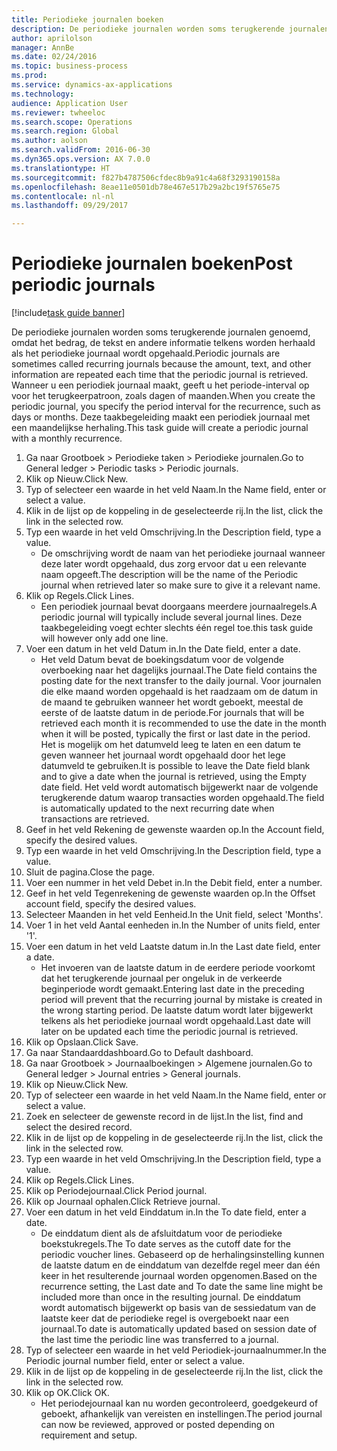 ```yaml
--- 
title: Periodieke journalen boeken
description: De periodieke journalen worden soms terugkerende journalen genoemd, omdat het bedrag, de tekst en andere informatie telkens worden herhaald als het periodieke journaal wordt opgehaald.
author: aprilolson
manager: AnnBe
ms.date: 02/24/2016
ms.topic: business-process
ms.prod: 
ms.service: dynamics-ax-applications
ms.technology: 
audience: Application User
ms.reviewer: twheeloc
ms.search.scope: Operations
ms.search.region: Global
ms.author: aolson
ms.search.validFrom: 2016-06-30
ms.dyn365.ops.version: AX 7.0.0
ms.translationtype: HT
ms.sourcegitcommit: f827b4787506cfdec8b9a91c4a68f3293190158a
ms.openlocfilehash: 8eae11e0501db78e467e517b29a2bc19f5765e75
ms.contentlocale: nl-nl
ms.lasthandoff: 09/29/2017

---
```

# <a name="post-periodic-journals"></a><span data-ttu-id="2aff5-103">Periodieke journalen boeken</span><span class="sxs-lookup"><span data-stu-id="2aff5-103">Post periodic journals</span></span>

[!include[task guide banner](../../includes/task-guide-banner.md)]

<span data-ttu-id="2aff5-104">De periodieke journalen worden soms terugkerende journalen genoemd, omdat het bedrag, de tekst en andere informatie telkens worden herhaald als het periodieke journaal wordt opgehaald.</span><span class="sxs-lookup"><span data-stu-id="2aff5-104">Periodic journals are sometimes called recurring journals because the amount, text, and other information are repeated each time that the periodic journal is retrieved.</span></span> <span data-ttu-id="2aff5-105">Wanneer u een periodiek journaal maakt, geeft u het periode-interval op voor het terugkeerpatroon, zoals dagen of maanden.</span><span class="sxs-lookup"><span data-stu-id="2aff5-105">When you create the periodic journal, you specify the period interval for the recurrence, such as days or months.</span></span> <span data-ttu-id="2aff5-106">Deze taakbegeleiding maakt een periodiek journaal met een maandelijkse herhaling.</span><span class="sxs-lookup"><span data-stu-id="2aff5-106">This task guide will create a periodic journal with a monthly recurrence.</span></span>



1. <span data-ttu-id="2aff5-107">Ga naar Grootboek > Periodieke taken > Periodieke journalen.</span><span class="sxs-lookup"><span data-stu-id="2aff5-107">Go to General ledger > Periodic tasks > Periodic journals.</span></span>
2. <span data-ttu-id="2aff5-108">Klik op Nieuw.</span><span class="sxs-lookup"><span data-stu-id="2aff5-108">Click New.</span></span>
3. <span data-ttu-id="2aff5-109">Typ of selecteer een waarde in het veld Naam.</span><span class="sxs-lookup"><span data-stu-id="2aff5-109">In the Name field, enter or select a value.</span></span>
4. <span data-ttu-id="2aff5-110">Klik in de lijst op de koppeling in de geselecteerde rij.</span><span class="sxs-lookup"><span data-stu-id="2aff5-110">In the list, click the link in the selected row.</span></span>
5. <span data-ttu-id="2aff5-111">Typ een waarde in het veld Omschrijving.</span><span class="sxs-lookup"><span data-stu-id="2aff5-111">In the Description field, type a value.</span></span>
    * <span data-ttu-id="2aff5-112">De omschrijving wordt de naam van het periodieke journaal wanneer deze later wordt opgehaald, dus zorg ervoor dat u een relevante naam opgeeft.</span><span class="sxs-lookup"><span data-stu-id="2aff5-112">The description will be the name of the Periodic journal when retrieved later so make sure to give it a relevant name.</span></span>  
6. <span data-ttu-id="2aff5-113">Klik op Regels.</span><span class="sxs-lookup"><span data-stu-id="2aff5-113">Click Lines.</span></span>
    * <span data-ttu-id="2aff5-114">Een periodiek journaal bevat doorgaans meerdere journaalregels.</span><span class="sxs-lookup"><span data-stu-id="2aff5-114">A periodic journal will typically include several journal lines.</span></span> <span data-ttu-id="2aff5-115">Deze taakbegeleiding voegt echter slechts één regel toe.</span><span class="sxs-lookup"><span data-stu-id="2aff5-115">this task guide will however only add one line.</span></span>  
7. <span data-ttu-id="2aff5-116">Voer een datum in het veld Datum in.</span><span class="sxs-lookup"><span data-stu-id="2aff5-116">In the Date field, enter a date.</span></span>
    * <span data-ttu-id="2aff5-117">Het veld Datum bevat de boekingsdatum voor de volgende overboeking naar het dagelijks journaal.</span><span class="sxs-lookup"><span data-stu-id="2aff5-117">The Date field contains the posting date for the next transfer to the daily journal.</span></span> <span data-ttu-id="2aff5-118">Voor journalen die elke maand worden opgehaald is het raadzaam om de datum in de maand te gebruiken wanneer het wordt geboekt, meestal de eerste of de laatste datum in de periode.</span><span class="sxs-lookup"><span data-stu-id="2aff5-118">For journals that will be retrieved each month it is recommended to use the date in the month when it will be posted, typically the first or last date in the period.</span></span> <span data-ttu-id="2aff5-119">Het is mogelijk om het datumveld leeg te laten en een datum te geven wanneer het journaal wordt opgehaald door het lege datumveld te gebruiken.</span><span class="sxs-lookup"><span data-stu-id="2aff5-119">It is possible to leave the Date field blank and to give a date when the journal is retrieved, using the Empty date field.</span></span>    <span data-ttu-id="2aff5-120">Het veld wordt automatisch bijgewerkt naar de volgende terugkerende datum waarop transacties worden opgehaald.</span><span class="sxs-lookup"><span data-stu-id="2aff5-120">The field is automatically updated to the next recurring date when transactions are retrieved.</span></span>  
8. <span data-ttu-id="2aff5-121">Geef in het veld Rekening de gewenste waarden op.</span><span class="sxs-lookup"><span data-stu-id="2aff5-121">In the Account field, specify the desired values.</span></span>
9. <span data-ttu-id="2aff5-122">Typ een waarde in het veld Omschrijving.</span><span class="sxs-lookup"><span data-stu-id="2aff5-122">In the Description field, type a value.</span></span>
10. <span data-ttu-id="2aff5-123">Sluit de pagina.</span><span class="sxs-lookup"><span data-stu-id="2aff5-123">Close the page.</span></span>
11. <span data-ttu-id="2aff5-124">Voer een nummer in het veld Debet in.</span><span class="sxs-lookup"><span data-stu-id="2aff5-124">In the Debit field, enter a number.</span></span>
12. <span data-ttu-id="2aff5-125">Geef in het veld Tegenrekening de gewenste waarden op.</span><span class="sxs-lookup"><span data-stu-id="2aff5-125">In the Offset account field, specify the desired values.</span></span>
13. <span data-ttu-id="2aff5-126">Selecteer Maanden in het veld Eenheid.</span><span class="sxs-lookup"><span data-stu-id="2aff5-126">In the Unit field, select 'Months'.</span></span>
14. <span data-ttu-id="2aff5-127">Voer 1 in het veld Aantal eenheden in.</span><span class="sxs-lookup"><span data-stu-id="2aff5-127">In the Number of units field, enter '1'.</span></span>
15. <span data-ttu-id="2aff5-128">Voer een datum in het veld Laatste datum in.</span><span class="sxs-lookup"><span data-stu-id="2aff5-128">In the Last date field, enter a date.</span></span>
    * <span data-ttu-id="2aff5-129">Het invoeren van de laatste datum in de eerdere periode voorkomt dat het terugkerende journaal per ongeluk in de verkeerde beginperiode wordt gemaakt.</span><span class="sxs-lookup"><span data-stu-id="2aff5-129">Entering last date in the preceding period will prevent that the recurring journal by mistake is created in the wrong starting period.</span></span> <span data-ttu-id="2aff5-130">De laatste datum wordt later bijgewerkt telkens als het periodieke journaal wordt opgehaald.</span><span class="sxs-lookup"><span data-stu-id="2aff5-130">Last date will later on be updated each time the periodic journal is retrieved.</span></span>  
16. <span data-ttu-id="2aff5-131">Klik op Opslaan.</span><span class="sxs-lookup"><span data-stu-id="2aff5-131">Click Save.</span></span>
17. <span data-ttu-id="2aff5-132">Ga naar Standaarddashboard.</span><span class="sxs-lookup"><span data-stu-id="2aff5-132">Go to Default dashboard.</span></span>
18. <span data-ttu-id="2aff5-133">Ga naar Grootboek > Journaalboekingen > Algemene journalen.</span><span class="sxs-lookup"><span data-stu-id="2aff5-133">Go to General ledger > Journal entries > General journals.</span></span>
19. <span data-ttu-id="2aff5-134">Klik op Nieuw.</span><span class="sxs-lookup"><span data-stu-id="2aff5-134">Click New.</span></span>
20. <span data-ttu-id="2aff5-135">Typ of selecteer een waarde in het veld Naam.</span><span class="sxs-lookup"><span data-stu-id="2aff5-135">In the Name field, enter or select a value.</span></span>
21. <span data-ttu-id="2aff5-136">Zoek en selecteer de gewenste record in de lijst.</span><span class="sxs-lookup"><span data-stu-id="2aff5-136">In the list, find and select the desired record.</span></span>
22. <span data-ttu-id="2aff5-137">Klik in de lijst op de koppeling in de geselecteerde rij.</span><span class="sxs-lookup"><span data-stu-id="2aff5-137">In the list, click the link in the selected row.</span></span>
23. <span data-ttu-id="2aff5-138">Typ een waarde in het veld Omschrijving.</span><span class="sxs-lookup"><span data-stu-id="2aff5-138">In the Description field, type a value.</span></span>
24. <span data-ttu-id="2aff5-139">Klik op Regels.</span><span class="sxs-lookup"><span data-stu-id="2aff5-139">Click Lines.</span></span>
25. <span data-ttu-id="2aff5-140">Klik op Periodejournaal.</span><span class="sxs-lookup"><span data-stu-id="2aff5-140">Click Period journal.</span></span>
26. <span data-ttu-id="2aff5-141">Klik op Journaal ophalen.</span><span class="sxs-lookup"><span data-stu-id="2aff5-141">Click Retrieve journal.</span></span>
27. <span data-ttu-id="2aff5-142">Voer een datum in het veld Einddatum in.</span><span class="sxs-lookup"><span data-stu-id="2aff5-142">In the To date field, enter a date.</span></span>
    * <span data-ttu-id="2aff5-143">De einddatum dient als de afsluitdatum voor de periodieke boekstukregels.</span><span class="sxs-lookup"><span data-stu-id="2aff5-143">The To date serves as the cutoff date for the periodic voucher lines.</span></span> <span data-ttu-id="2aff5-144">Gebaseerd op de herhalingsinstelling kunnen de laatste datum en de einddatum van dezelfde regel meer dan één keer in het resulterende journaal worden opgenomen.</span><span class="sxs-lookup"><span data-stu-id="2aff5-144">Based on the recurrence setting, the Last date and To date the same line might be included more than once in the resulting journal.</span></span> <span data-ttu-id="2aff5-145">De einddatum wordt automatisch bijgewerkt op basis van de sessiedatum van de laatste keer dat de periodieke regel is overgeboekt naar een journaal.</span><span class="sxs-lookup"><span data-stu-id="2aff5-145">To date is automatically updated based on  session date of the last time the periodic line was transferred to a journal.</span></span>  
28. <span data-ttu-id="2aff5-146">Typ of selecteer een waarde in het veld Periodiek-journaalnummer.</span><span class="sxs-lookup"><span data-stu-id="2aff5-146">In the Periodic journal number field, enter or select a value.</span></span>
29. <span data-ttu-id="2aff5-147">Klik in de lijst op de koppeling in de geselecteerde rij.</span><span class="sxs-lookup"><span data-stu-id="2aff5-147">In the list, click the link in the selected row.</span></span>
30. <span data-ttu-id="2aff5-148">Klik op OK.</span><span class="sxs-lookup"><span data-stu-id="2aff5-148">Click OK.</span></span>
    * <span data-ttu-id="2aff5-149">Het periodejournaal kan nu worden gecontroleerd, goedgekeurd of geboekt, afhankelijk van vereisten en instellingen.</span><span class="sxs-lookup"><span data-stu-id="2aff5-149">The period journal can now be reviewed, approved or posted depending on requirement and setup.</span></span>  


